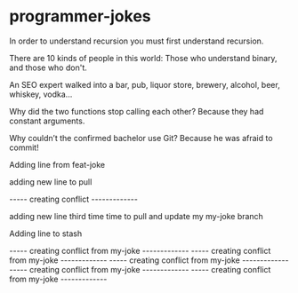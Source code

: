 # programmer-jokes

In order to understand recursion you must first understand recursion.

There are 10 kinds of people in this world: Those who understand binary, and those who don't.

An SEO expert walked into a bar, pub, liquor store, brewery, alcohol, beer, whiskey, vodka...

Why did the two functions stop calling each other? Because they had constant arguments.

Why couldn’t the confirmed bachelor use Git? Because he was afraid to commit!

Adding line from feat-joke

adding new line to pull

----- creating conflict -------------

adding new line third time time to pull and update my my-joke branch

Adding line to stash

----- creating conflict from my-joke -------------
----- creating conflict from my-joke -------------
----- creating conflict from my-joke -------------
----- creating conflict from my-joke -------------
----- creating conflict from my-joke -------------
